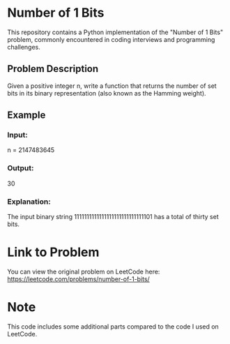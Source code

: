 # Number of 1 Bits

This repository contains a Python implementation of the "Number of 1 Bits" problem, commonly encountered in coding interviews and programming challenges.

## Problem Description

Given a positive integer n, write a function that returns the number of set bits in its binary representation (also known as the Hamming weight).


## Example
### Input:
n = 2147483645
### Output:
 30
### Explanation:
The input binary string 1111111111111111111111111111101 has a total of thirty set bits.


# Link to Problem
You can view the original problem on LeetCode here: https://leetcode.com/problems/number-of-1-bits/

# Note
This code includes some additional parts compared to the code I used on LeetCode.





